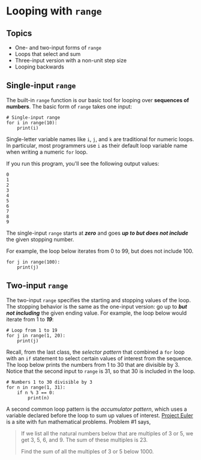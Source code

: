 # Looping with `range`

## Topics

- One- and two-input forms of `range`
- Loops that select and sum
- Three-input version with a non-unit step size
- Looping backwards

## Single-input `range`

The built-in `range` function is our basic tool for looping over **sequences of numbers**. The basic form of `range` takes one input:
```
# Single-input range
for i in range(10):
    print(i)
```
Single-letter variable names like `i`, `j`, and `k` are traditional for numeric loops. In particular, most programmers use `i` as their default loop variable name when writing a numeric `for` loop.

If you run this program, you'll see the following output values:
```
0
1
2
3
4
5
6
7
8
9
```
The single-input `range` starts at ***zero*** and goes ***up to but does not include*** the given stopping number.

For example, the loop below iterates from 0 to 99, but does not include 100.
```
for j in range(100):
    print(j)
```

## Two-input `range`

The two-input `range` specifies the starting and stopping values of the loop. The stopping behavior is the same as the one-input version: go up to ***but not including*** the given ending value. For example, the loop below would iterate from 1 to ***19***:
```
# Loop from 1 to 19
for j in range(1, 20):
    print(j)
```

Recall, from the last class, the *selector pattern* that combined a `for` loop with an `if` statement to select certain values of interest from the sequence. The loop below prints the numbers from 1 to 30 that are divisible by 3. Notice that the second input to `range` is 31, so that 30 is included in the loop.
```
# Numbers 1 to 30 divisible by 3
for n in range(1, 31):
    if n % 3 == 0:
        print(n)
```

A second common loop pattern is the *accumulator pattern*, which uses a variable declared before the loop to sum up values of interest. [Project Euler](https://projecteuler.net/) is a site with fun mathematical problems. Problem #1 says,
>If we list all the natural numbers below that are multiples of 3 or 5, we get 3, 5, 6, and 9. The sum of these multiples is 23.
>
> Find the sum of all the multiples of 3 or 5 below 1000.
```

```

